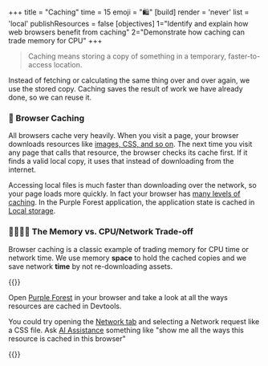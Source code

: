 +++
title = "Caching"
time = 15
emoji = "🛍️"
[build]
  render = 'never'
  list = 'local'
  publishResources = false
[objectives]
    1="Identify and explain how web browsers benefit from caching"
    2="Demonstrate how caching can trade memory for CPU"
+++

> Caching means storing a copy of something in a temporary, faster-to-access location. 

Instead of fetching or calculating the same thing over and over again, we use the stored copy. Caching saves the result of work we have already done, so we can reuse it. 

### 🔖 Browser Caching

All browsers cache very heavily. When you visit a page, your browser downloads resources like [images, CSS, and so on](https://developer.chrome.com/docs/devtools/sources). The next time you visit any page that calls that resource, the browser checks its cache first. If it finds a valid local copy, it uses that instead of downloading from the internet.

Accessing local files is much faster than downloading over the network, so your page loads more quickly. In fact your browser has [many levels of caching](https://developer.mozilla.org/en-US/docs/Web/HTTP/Guides/Caching#types_of_caches). In the Purple Forest application, the application state is cached in [Local storage](https://developer.chrome.com/docs/devtools/application).

### 🫱🏽‍🫲🏿 The Memory vs. CPU/Network Trade-off

Browser caching is a classic example of trading memory for CPU time or network time. We use memory **space** to hold the cached copies and we save network **time** by not re-downloading assets.

{{<note type="Activity" title="Activity">}}

Open [Purple Forest](https://github.com/CodeYourFuture/Module-Legacy-Code) in your browser and take a look at all the ways resources are cached in Devtools.

You could try opening the [Network tab](https://developer.chrome.com/docs/devtools/network) and selecting a Network request like a CSS file. Ask [AI Assistance](https://developer.chrome.com/docs/devtools/ai-assistance/network) something like "show me all the ways this resource is cached in this browser"

{{</note>}}